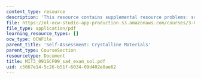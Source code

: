 ```yaml
---
content_type: resource
description: 'This resource contains supplemental resource problems: solution outline.'
file: https://ol-ocw-studio-app-production.s3.amazonaws.com/courses/3-091sc-introduction-to-solid-state-chemistry-fall-2010/c5667e145c26b51f603409d402e8ae62_MIT3_091SCF09_sa4_exam_sol.pdf
file_type: application/pdf
learning_resource_types: []
ocw_type: OCWFile
parent_title: 'Self-Assessment: Crystalline Materials'
parent_type: CourseSection
resourcetype: Document
title: MIT3_091SCF09_sa4_exam_sol.pdf
uid: c5667e14-5c26-b51f-6034-09d402e8ae62
---
```

